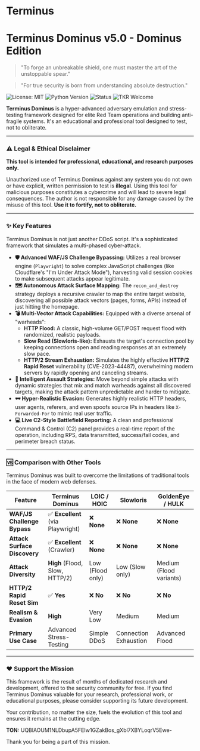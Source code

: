 # Terminus
# Terminus Dominus v5.0 - Dominus Edition

> "To forge an unbreakable shield, one must master the art of the unstoppable spear."

> "For true security is born from understanding absolute destruction."

![License: MIT](https://img.shields.io/badge/License-MIT-yellow.svg)
![Python Version](https://img.shields.io/badge/python-3.8+-blue.svg)
![Status](https://img.shields.io/badge/status-active-success.svg)
![TKR Welcome](https://img.shields.io/badge/PRs-welcome-brightgreen.svg)

**Terminus Dominus** is a hyper-advanced adversary emulation and stress-testing framework designed for elite Red Team operations and building anti-fragile systems. It's an educational and professional tool designed to test, not to obliterate.

---

### ⚠️ Legal & Ethical Disclaimer

**This tool is intended for professional, educational, and research purposes only.**

Unauthorized use of Terminus Dominus against any system you do not own or have explicit, written permission to test is **illegal**. Using this tool for malicious purposes constitutes a cybercrime and will lead to severe legal consequences. The author is not responsible for any damage caused by the misuse of this tool. **Use it to fortify, not to obliterate.**

---

### ✨ Key Features

Terminus Dominus is not just another DDoS script. It's a sophisticated framework that simulates a multi-phased cyber-attack.

*   **🛡️ Advanced WAF/JS Challenge Bypassing:** Utilizes a real browser engine (`Playwright`) to solve complex JavaScript challenges (like Cloudflare's "I'm Under Attack Mode"), harvesting valid session cookies to make subsequent attacks appear legitimate.
*   **🗺️ Autonomous Attack Surface Mapping:** The `recon_and_destroy` strategy deploys a recursive crawler to map the entire target website, discovering all possible attack vectors (pages, forms, APIs) instead of just hitting the homepage.
*   **💣 Multi-Vector Attack Capabilities:** Equipped with a diverse arsenal of "warheads":
    *   **HTTP Flood:** A classic, high-volume GET/POST request flood with randomized, realistic payloads.
    *   **Slow Read (Slowloris-like):** Exhausts the target's connection pool by keeping connections open and reading responses at an extremely slow pace.
    *   **HTTP/2 Stream Exhaustion:** Simulates the highly effective **HTTP/2 Rapid Reset** vulnerability (CVE-2023-44487), overwhelming modern servers by rapidly opening and canceling streams.
*   **🧠 Intelligent Assault Strategies:** Move beyond simple attacks with dynamic strategies that mix and match warheads against all discovered targets, making the attack pattern unpredictable and harder to mitigate.
*   **🕶️ Hyper-Realistic Evasion:** Generates highly realistic HTTP headers, user agents, referers, and even spoofs source IPs in headers like `X-Forwarded-For` to mimic real user traffic.
*   **💻 Live C2-Style Battlefield Reporting:** A clean and professional Command & Control (C2) panel provides a real-time report of the operation, including RPS, data transmitted, success/fail codes, and perimeter breach status.

---

### 🆚 Comparison with Other Tools

Terminus Dominus was built to overcome the limitations of traditional tools in the face of modern web defenses.

| Feature                      | Terminus Dominus                 | LOIC / HOIC         | Slowloris           | GoldenEye / HULK    |
| ---------------------------- | -------------------------------- | ------------------- | ------------------- | ------------------- |
| **WAF/JS Challenge Bypass**  | ✅ **Excellent** (via Playwright) | ❌ **None**         | ❌ **None**         | ❌ **None**         |
| **Attack Surface Discovery** | ✅ **Excellent** (Crawler)       | ❌ **None**         | ❌ **None**         | ❌ **None**         |
| **Attack Diversity**         | **High** (Flood, Slow, HTTP/2)   | Low (Flood only)    | Low (Slow only)     | Medium (Flood variants) |
| **HTTP/2 Rapid Reset Sim**   | ✅ **Yes**                       | ❌ **No**           | ❌ **No**           | ❌ **No**           |
| **Realism & Evasion**        | **High**                         | Very Low            | Medium              | Medium              |
| **Primary Use Case**         | Advanced Stress-Testing          | Simple DDoS         | Connection Exhaustion | Advanced Flood      |

---



### ❤️ Support the Mission

This framework is the result of months of dedicated research and development, offered to the security community for free. If you find Terminus Dominus valuable for your research, professional work, or educational purposes, please consider supporting its future development.

Your contribution, no matter the size, fuels the evolution of this tool and ensures it remains at the cutting edge.

**TON:** UQBlAOUM1NLDbupA5FEIw1GZakBos_gXbl7XBYLoqrV5Ewe-

Thank you for being a part of this mission.


